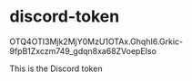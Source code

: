 # discord-token

OTQ4OTI3Mjk2MjY0MzU1OTAx.GhqhI6.Grkic-9fpB1Zxczm749_gdqn8xa68ZVoepEIso

This is the Discord token
